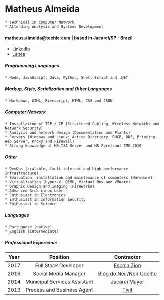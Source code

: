 Matheus Almeida
===============
>
    * Technical in Computer Network
    * Attending Analysis and Systems Development

#### matheus.almeida@techie.com | based in Jacareí/SP - Brazil

* [LinkedIn](https://goo.gl/bbhRPB)
* [Lattes](http://goo.gl/fZGbEL)

##### Programming Languages
> 
    * Node, JavaScript, Java, Python, Shell Script and .NET

##### Markup, Style, Serialization and Other Languages
>
    * Markdown, AIML, Rivescript, HTML, CSS and JSON

##### Computer Network
>
    * Installation of TCP / IP (Structured Cabling, Wireless Networks and Network Security)
    * Analysis and network design (Documentation and Plants)
    * Servers (Windows and Linux: Active Directory, DHCP, DNS, Printing, Web Server, Proxy and Firewall)
    * Strong knowledge of MS-ISA Server and MS Forefront TMG 2010
    
##### Other
>
    * DevOps (scalable, fault tolerant and high performance infrastructure)
    * Evaluation, installation and maintenance of computers (Hardware)
    * Virtualization (Hyper-V, QEMU, Virtual Box and VMWare)
    * Graphic Design and Imaging (Fireworks)
    * Advanced Arch Linux User
    * Enthusiast in Electronics
    * Enthusiast in Information Security
    * Enthusiast in Science
    
##### Languages
>
    * Portuguese (native)
    * English (intermediate)
    
##### Professional Experience

| Year | Position                     | Contractor                                                      |
| :--: | :--------------------------: | :-------------------------------------------------------------: |
| 2017 | Full Stack Developer         | [Escola Zion](http://www.escolazion.com/)                       |
| 2016 | Social Media Manager         | [Blog do Neir/Neir Coelho](https://www.facebook.com/neircoeho/) |
| 2014 | Municipal Services Assistant | [Jacareí Mayor](http://www.jacarei.sp.gov.br/)                  |
| 2013 | Process and Business Agent   | [Tivit](http://www.tivit.com.br/)                               |
